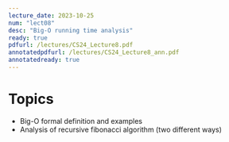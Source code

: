 ```yaml
---
lecture_date: 2023-10-25
num: "lect08"
desc: "Big-O running time analysis"
ready: true
pdfurl: /lectures/CS24_Lecture8.pdf
annotatedpdfurl: /lectures/CS24_Lecture8_ann.pdf
annotatedready: true	
---
```


# Topics
* Big-O formal definition and examples
* Analysis of recursive fibonacci algorithm (two different ways)
